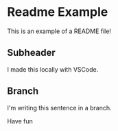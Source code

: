 # Readme Example

This is an example of a README file!

## Subheader

I made this locally with VSCode.

## Branch

I'm writing this sentence in a branch.

Have fun
